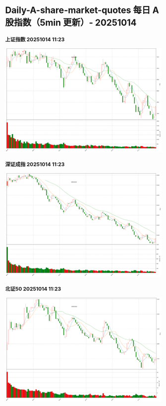 
# Daily-A-share-market-quotes 每日 A 股指数（5min 更新）- 20251014

### 上证指数 20251014 11:23
![](./fig/2025/10/20251014-sh000001.png)

### 深证成指 20251014 11:23
![](./fig/2025/10/20251014-sz399001.png)

### 北证50 20251014 11:23
![](./fig/2025/10/20251014-bj899050.png)
